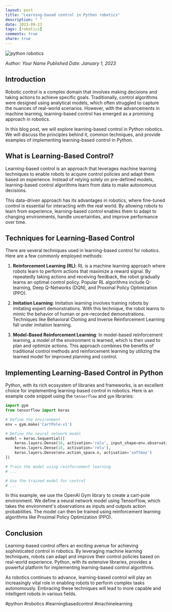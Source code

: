```yaml
---
layout: post
title: "Learning-based control in Python robotics"
description: " "
date: 2023-09-23
tags: [robotics]
comments: true
share: true
---
```


![python robotics](https://www.example.com/images/python-robotics.jpg)

*Author: Your Name*
*Published Date: January 1, 2023*

## Introduction

Robotic control is a complex domain that involves making decisions and taking actions to achieve specific goals. Traditionally, control algorithms were designed using analytical models, which often struggled to capture the nuances of real-world scenarios. However, with the advancements in machine learning, learning-based control has emerged as a promising approach in robotics.

In this blog post, we will explore learning-based control in Python robotics. We will discuss the principles behind it, common techniques, and provide examples of implementing learning-based control in Python.

## What is Learning-Based Control?

Learning-based control is an approach that leverages machine learning techniques to enable robots to acquire control policies and adapt them based on experience. Instead of relying solely on pre-defined models, learning-based control algorithms learn from data to make autonomous decisions.

This data-driven approach has its advantages in robotics, where fine-tuned control is essential for interacting with the real world. By allowing robots to learn from experience, learning-based control enables them to adapt to changing environments, handle uncertainties, and improve performance over time.

## Techniques for Learning-Based Control

There are several techniques used in learning-based control for robotics. Here are a few commonly employed methods:

1. **Reinforcement Learning (RL)**: RL is a machine learning approach where robots learn to perform actions that maximize a reward signal. By repeatedly taking actions and receiving feedback, the robot gradually learns an optimal control policy. Popular RL algorithms include Q-learning, Deep Q-Networks (DQN), and Proximal Policy Optimization (PPO).

2. **Imitation Learning**: Imitation learning involves training robots by imitating expert demonstrations. With this technique, the robot learns to mimic the behavior of human or pre-recorded demonstrations. Techniques like Behavioral Cloning and Inverse Reinforcement Learning fall under imitation learning.

3. **Model-Based Reinforcement Learning**: In model-based reinforcement learning, a model of the environment is learned, which is then used to plan and optimize actions. This approach combines the benefits of traditional control methods and reinforcement learning by utilizing the learned model for improved planning and control.

## Implementing Learning-Based Control in Python

Python, with its rich ecosystem of libraries and frameworks, is an excellent choice for implementing learning-based control in robotics. Here is an example code snippet using the `tensorflow` and `gym` libraries:

```python
import gym
from tensorflow import keras

# Define the environment
env = gym.make('CartPole-v1')

# Define the neural network model
model = keras.Sequential([
    keras.layers.Dense(16, activation='relu', input_shape=env.observation_space.shape),
    keras.layers.Dense(16, activation='relu'),
    keras.layers.Dense(env.action_space.n, activation='softmax')
])

# Train the model using reinforcement learning
# ...

# Use the trained model for control
# ...
```

In this example, we use the OpenAI Gym library to create a cart-pole environment. We define a neural network model using TensorFlow, which takes the environment's observations as inputs and outputs action probabilities. The model can then be trained using reinforcement learning algorithms like Proximal Policy Optimization (PPO).

## Conclusion

Learning-based control offers an exciting avenue for achieving sophisticated control in robotics. By leveraging machine learning techniques, robots can adapt and improve their control policies based on real-world experience. Python, with its extensive libraries, provides a powerful platform for implementing learning-based control algorithms.

As robotics continues to advance, learning-based control will play an increasingly vital role in enabling robots to perform complex tasks autonomously. Embracing these techniques will lead to more capable and intelligent robots in various fields.

#python #robotics #learningbasedcontrol #machinelearning